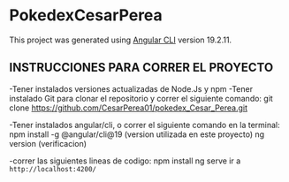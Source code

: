 # PokedexCesarPerea

This project was generated using [Angular CLI](https://github.com/angular/angular-cli) version 19.2.11.

## INSTRUCCIONES PARA CORRER EL PROYECTO

-Tener instalados versiones actualizadas de Node.Js y npm
-Tener instalado Git para clonar el repositorio y correr el siguiente comando:
git clone https://github.com/CesarPerea01/pokedex_Cesar_Perea.git

-Tener instalados angular/cli, o correr el siguiente comando en la terminal:
npm install -g @angular/cli@19 (version utilizada en este proyecto)
ng version (verificacion)

-correr las siguientes lineas de codigo:
npm install
ng serve
ir a `http://localhost:4200/`
